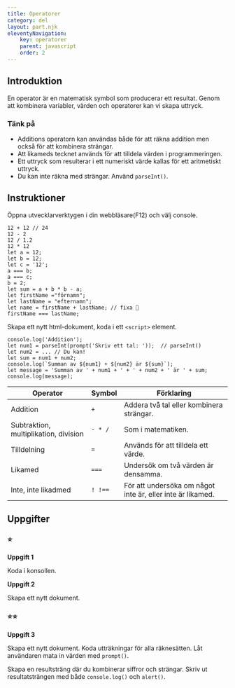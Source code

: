 ```yaml
---
title: Operatorer
category: del
layout: part.njk
eleventyNavigation:
    key: operatorer
    parent: javascript
    order: 2
---
```

## Introduktion
En operator är en matematisk symbol som producerar ett resultat. Genom att kombinera variabler, värden och 
operatorer kan vi skapa uttryck.

### Tänk på
 - Additions operatorn kan användas både för att räkna addition men också för att kombinera strängar.
 - Att likameds tecknet används för att tilldela värden i programmeringen.
 - Ett uttryck som resulterar i ett numeriskt värde kallas för ett aritmetiskt uttryck.
 - Du kan inte räkna med strängar. Använd ```parseInt()```.

 ## Instruktioner
Öppna utvecklarverktygen i din webbläsare(F12) och välj console.
```
12 + 12 // 24
12 - 2
12 / 1.2
12 * 12
let a = 12;
let b = 12;
let c = '12';
a === b;
a === c;
b = 2;
let sum = a + b * b - a;
let firstName ="förnamn";
let lastName = "efternamn";
let name = firstName + lastName; // fixa 🤨
firstName === lastName;
```
Skapa ett nytt html-dokument, koda i ett ```<script>``` element.
```
console.log('Addition');
let num1 = parseInt(prompt('Skriv ett tal: '));  // parseInt()
let num2 = ... // Du kan!
let sum = num1 + num2;
console.log(`Summan av ${num1} + ${num2} är ${sum}`);
let message = 'Summan av ' + num1 + ' + ' + num2 + ' är ' + sum;
console.log(message);
```

|Operator|Symbol|Förklaring|
|---|---|---|
|Addition|```+```|Addera två tal eller kombinera strängar.|
|Subtraktion, multiplikation, division|```- * /```|Som i matematiken.|
|Tilldelning|```=```|Används för att tilldela ett värde.|
|Likamed|```===```|Undersök om två värden är densamma.|
|Inte, inte likadmed|```! !==```|För att undersöka om något inte är, eller inte är likamed.|

## Uppgifter
### ⭐
**Uppgift 1**

Koda i konsollen.

**Uppgift 2**

Skapa ett nytt dokument.

### ⭐⭐
**Uppgift 3**

Skapa ett nytt dokument. Koda utträkningar för alla räknesätten.
Låt användaren mata in värden med ```prompt()```.

Skapa en resultsträng där du kombinerar siffror och strängar.
Skriv ut resultatsträngen med både ```console.log()``` och ```alert()```.
